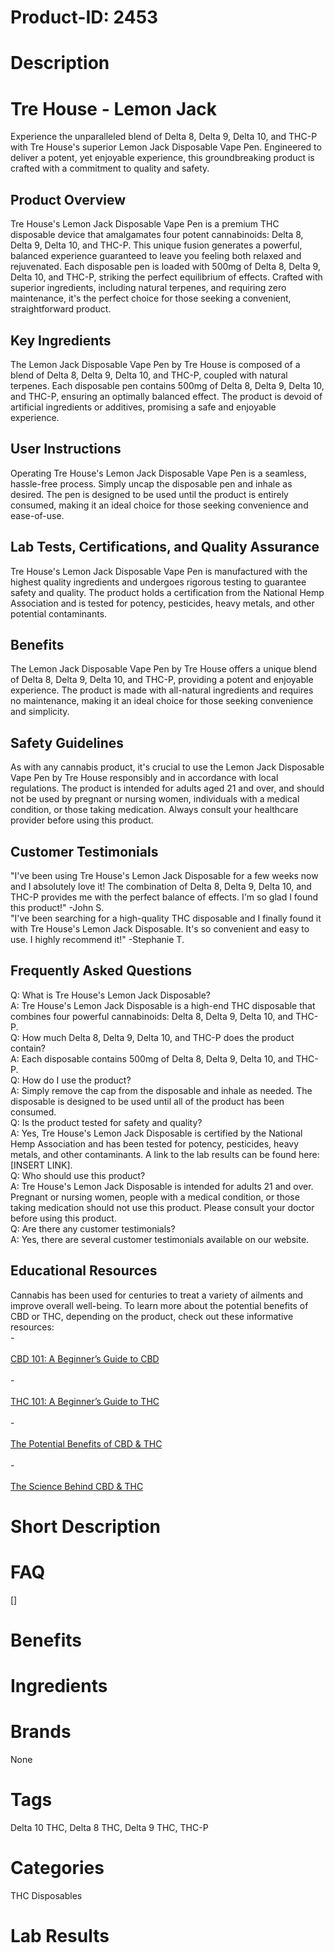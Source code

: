 # Product-ID: 2453

# Description

<h1>Tre House - Lemon Jack</h1>
<p>Experience the unparalleled blend of Delta 8, Delta 9, Delta 10, and THC-P with Tre House's superior Lemon Jack Disposable Vape Pen. Engineered to deliver a potent, yet enjoyable experience, this groundbreaking product is crafted with a commitment to quality and safety.</p>
<h2 class="flex flex-grow flex-col gap-3">Product Overview</h2>
<p>Tre House's Lemon Jack Disposable Vape Pen is a premium THC disposable device that amalgamates four potent cannabinoids: Delta 8, Delta 9, Delta 10, and THC-P. This unique fusion generates a powerful, balanced experience guaranteed to leave you feeling both relaxed and rejuvenated. Each disposable pen is loaded with 500mg of Delta 8, Delta 9, Delta 10, and THC-P, striking the perfect equilibrium of effects. Crafted with superior ingredients, including natural terpenes, and requiring zero maintenance, it's the perfect choice for those seeking a convenient, straightforward product.</p>
<h2 class="flex flex-grow flex-col gap-3">Key Ingredients</h2>
<p>The Lemon Jack Disposable Vape Pen by Tre House is composed of a blend of Delta 8, Delta 9, Delta 10, and THC-P, coupled with natural terpenes. Each disposable pen contains 500mg of Delta 8, Delta 9, Delta 10, and THC-P, ensuring an optimally balanced effect. The product is devoid of artificial ingredients or additives, promising a safe and enjoyable experience.</p>
<h2 class="flex flex-grow flex-col gap-3">User Instructions</h2>
<p>Operating Tre House's Lemon Jack Disposable Vape Pen is a seamless, hassle-free process. Simply uncap the disposable pen and inhale as desired. The pen is designed to be used until the product is entirely consumed, making it an ideal choice for those seeking convenience and ease-of-use.</p>
<h2 class="flex flex-grow flex-col gap-3">Lab Tests, Certifications, and Quality Assurance</h2>
<p>Tre House's Lemon Jack Disposable Vape Pen is manufactured with the highest quality ingredients and undergoes rigorous testing to guarantee safety and quality. The product holds a certification from the National Hemp Association and is tested for potency, pesticides, heavy metals, and other potential contaminants.</p>
<h2 class="flex flex-grow flex-col gap-3">Benefits</h2>
<p>The Lemon Jack Disposable Vape Pen by Tre House offers a unique blend of Delta 8, Delta 9, Delta 10, and THC-P, providing a potent and enjoyable experience. The product is made with all-natural ingredients and requires no maintenance, making it an ideal choice for those seeking convenience and simplicity.</p>
<h2 class="flex flex-grow flex-col gap-3">Safety Guidelines</h2>
<p>As with any cannabis product, it's crucial to use the Lemon Jack Disposable Vape Pen by Tre House responsibly and in accordance with local regulations. The product is intended for adults aged 21 and over, and should not be used by pregnant or nursing women, individuals with a medical condition, or those taking medication. Always consult your healthcare provider before using this product.</p>
<h2>Customer Testimonials</h2>
<p>"I've been using Tre House's Lemon Jack Disposable for a few weeks now and I absolutely love it! The combination of Delta 8, Delta 9, Delta 10, and THC-P provides me with the perfect balance of effects. I'm so glad I found this product!" -John S.<br />
"I've been searching for a high-quality THC disposable and I finally found it with Tre House's Lemon Jack Disposable. It's so convenient and easy to use. I highly recommend it!" -Stephanie T.</p>
<h2>Frequently Asked Questions</h2>
<p>Q: What is Tre House's Lemon Jack Disposable?<br />
A: Tre House's Lemon Jack Disposable is a high-end THC disposable that combines four powerful cannabinoids: Delta 8, Delta 9, Delta 10, and THC-P.<br />
Q: How much Delta 8, Delta 9, Delta 10, and THC-P does the product contain?<br />
A: Each disposable contains 500mg of Delta 8, Delta 9, Delta 10, and THC-P.<br />
Q: How do I use the product?<br />
A: Simply remove the cap from the disposable and inhale as needed. The disposable is designed to be used until all of the product has been consumed.<br />
Q: Is the product tested for safety and quality?<br />
A: Yes, Tre House's Lemon Jack Disposable is certified by the National Hemp Association and has been tested for potency, pesticides, heavy metals, and other contaminants. A link to the lab results can be found here: [INSERT LINK].<br />
Q: Who should use this product?<br />
A: Tre House's Lemon Jack Disposable is intended for adults 21 and over. Pregnant or nursing women, people with a medical condition, or those taking medication should not use this product. Please consult your doctor before using this product.<br />
Q: Are there any customer testimonials?<br />
A: Yes, there are several customer testimonials available on our website.</p>
<h2>Educational Resources</h2>
<p>Cannabis has been used for centuries to treat a variety of ailments and improve overall well-being. To learn more about the potential benefits of CBD or THC, depending on the product, check out these informative resources:<br />
-<br />
<a href="https://www.trehouse.com/blog/cbd-101-a-beginners-guide-to-cbd"><br />
CBD 101: A Beginner’s Guide to CBD<br />
</a><br />
-<br />
<a href="https://www.trehouse.com/blog/thc-101-a-beginners-guide-to-thc"><br />
THC 101: A Beginner’s Guide to THC<br />
</a><br />
-<br />
<a href="https://www.trehouse.com/blog/the-potential-benefits-of-cbd-thc"><br />
The Potential Benefits of CBD &amp; THC<br />
</a><br />
-<br />
<a href="https://www.trehouse.com/blog/the-science-behind-cbd-thc"><br />
The Science Behind CBD &amp; THC<br />
</a></p>


# Short Description



# FAQ
[]

# Benefits



# Ingredients



# Brands

None

# Tags

Delta 10 THC, Delta 8 THC, Delta 9 THC, THC-P

# Categories

THC Disposables

# Lab Results
